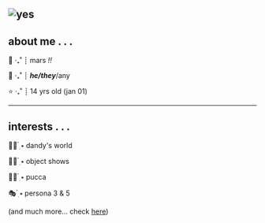![yes](https://i.pinimg.com/474x/9d/0e/c8/9d0ec8c38434ddf5f53fdcbc6023f537.jpg)
---

## about me . . .

🌈 ‧₊˚ ┊ mars *!!*

🌙 ‧₊˚ ┊ ***he/they***/any

⭐ ‧₊˚ ┊ 14 yrs old (jan 01)

---

## interests . . .

🌻🌈  ๋࣭ ⭑ dandy's world

💙💛  ๋࣭ ⭑ object shows

🧡🖤  ๋࣭ ⭑ pucca

🎭  ๋࣭ ⭑ persona 3 & 5

(and much more... check [here](https://ratmalware.carrd.co))
